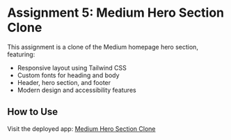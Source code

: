 # Assignment 5: Medium Hero Section Clone

This assignment is a clone of the Medium homepage hero section, featuring:
- Responsive layout using Tailwind CSS
- Custom fonts for heading and body
- Header, hero section, and footer
- Modern design and accessibility features

## How to Use
Visit the deployed app: [Medium Hero Section Clone](https://assign5-brown.vercel.app/)


